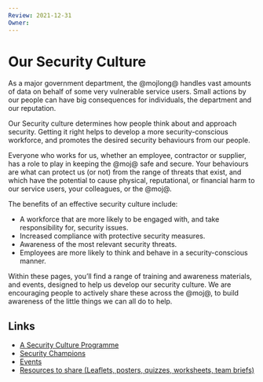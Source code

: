 ```yaml
---
Review: 2021-12-31
Owner:
---
```


# Our Security Culture

As a major government department,
the @mojlong@ handles vast amounts of data on behalf of some very vulnerable
service users.
Small actions by our people can have big consequences for individuals,
the department and our reputation.

Our Security culture determines how people think about and approach security.
Getting it right helps to develop a more security-conscious workforce,
and promotes the desired security behaviours from our people.

Everyone who works for us,
whether an employee,
contractor or supplier,
has a role to play in keeping the @moj@ safe and secure.
Your behaviours are what can protect us (or not) from the range of threats that
exist,
and which have the potential to cause physical,
reputational,
or financial harm to our service users,
your colleagues,
or the @moj@.

The benefits of an effective security culture include:

- A workforce that are more likely to be engaged with, and take responsibility for, security issues.
- Increased compliance with protective security measures.
- Awareness of the most relevant security threats.
- Employees are more likely to think and behave in a security-conscious manner.

Within these pages,
you’ll find a range of training and awareness materials,
and events,
designed to help us develop our security culture.
We are encouraging people to actively share these across the @moj@,
to build awareness of the little things we can all do to help.

## Links

- [A Security Culture Programme](security-culture-programme.md)
- [Security Champions](security-champions.md)
- [Events](events.md)
- [Resources to share (Leaflets, posters, quizzes, worksheets, team briefs)](resources.md)
